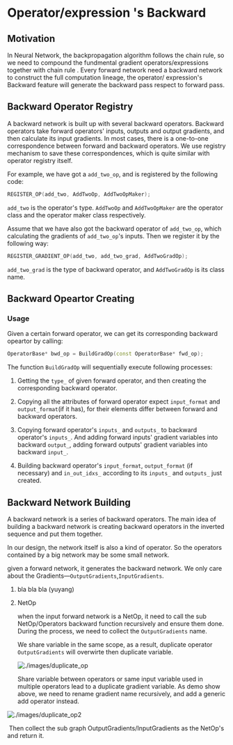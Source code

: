 # Operator/expression 's Backward

## Motivation

In Neural Network, the backpropagation algorithm follows the chain rule, so we need to compound the fundmental gradient operators/expressions together with chain rule . Every forward network need a backward network to construct the full computation lineage, the operator/ expression's Backward feature will generate the backward pass respect to forward pass.
 
## Backward Operator Registry

A backward network is built up with several backward operators. Backward operators take forward operators' inputs, outputs and output gradients, and then calculate its input gradients. In most cases, there is a one-to-one correspondence between forward and backward operators. We use registry mechanism to save these correspondences, which is quite similar with operator registry itself.

For example, we have got a `add_two_op`, and is registered by the following code:

```cpp
REGISTER_OP(add_two, AddTwoOp, AddTwoOpMaker);
```

`add_two` is the operator's type. `AddTwoOp` and `AddTwoOpMaker` are the operator class and the operator maker class respectively.

Assume that we have also got the backward operator of `add_two_op`, which calculating the gradients of `add_two_op`'s inputs. Then we register it by the following way:

```cpp
REGISTER_GRADIENT_OP(add_two, add_two_grad, AddTwoGradOp);
```

`add_two_grad` is the type of backward operator, and `AddTwoGradOp` is its class name.

## Backward Opeartor Creating

### Usage

Given a certain forward operator, we can get its corresponding backward opeartor by calling:

```cpp
OperatorBase* bwd_op = BuildGradOp(const OperatorBase* fwd_op);
``` 

The function `BuildGradOp` will sequentially execute following processes:

1. Getting the `type_` of given forward operator, and then creating the corresponding backward operator.

2. Copying all the attributes of forward operator expect `input_format` and `output_format`(if it has), for their elements differ between forward and backward operators.

3. Copying forward operator's `inputs_` and `outputs_` to backward operator's `inputs_`. And adding forward inputs' gradient variables into backward `output_`, adding forward outputs' gradient variables into backward `input_`.

4. Building backward operator's `input_format`, `output_format` (if necessary) and `in_out_idxs_` according to its `inputs_` and `outputs_` just created.

## Backward Network Building

A backward network is a series of backward operators. The main idea of building a backward network is creating backward operators in the inverted sequence and put them together.

In our design, the network itself is also a kind of operator. So the operators contained by a big network may be some small network. 

given a forward network, it generates the backward network. We only care about the Gradients—`OutputGradients`,`InputGradients`.

1. bla bla bla (yuyang)

2. NetOp 

   when the input forward network is a NetOp, it need to call the sub NetOp/Operators backward function recursively and ensure them done. During the process, we need to collect the `OutputGradients` name.

   We share variable in the same scope, as a result, duplicate operator `OutputGradients` will overwirte then duplicate variable.  

   ![./images/duplicate_op]()

    Share variable between operators or same input variable used in multiple operators lead to a duplicate gradient variable. As demo show above, we need to rename gradient name recursively, and add a generic add operator instead. 

![./images/duplicate_op2]()

​	Then collect the sub graph OutputGradients/InputGradients as the NetOp's and return it.

